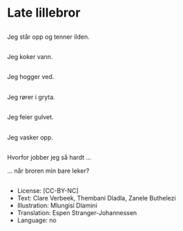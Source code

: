 # Late lillebror

##
Jeg står opp og tenner ilden.

##
Jeg koker vann.

##
Jeg hogger ved.

##
Jeg rører i gryta.

##
Jeg feier gulvet.

##
Jeg vasker opp.

##
Hvorfor jobber jeg så hardt …

… når broren min bare leker?

##
* License: [CC-BY-NC]
* Text: Clare Verbeek, Thembani Dladla, Zanele Buthelezi
* Illustration: Mlungisi Dlamini
* Translation: Espen Stranger-Johannessen
* Language: no

